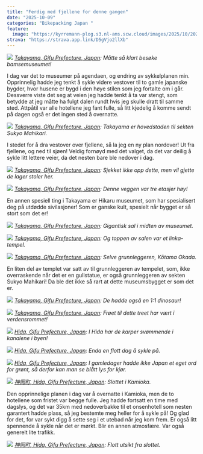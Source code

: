 ```yaml
---
title: "Ferdig med fjellene for denne gangen"
date: "2025-10-09"
categories: "Bikepacking Japan "
feature:
  image: "https://kyrremann-plog.s3.nl-ams.scw.cloud/images/2025/10/20251009_102953.jpg"
strava: "https://strava.app.link/D5gVjo2llXb"
---
```



![](https://kyrremann-plog.s3.nl-ams.scw.cloud/images/2025/10/20251009_102953.jpg)
*[Takayama, Gifu Prefecture, Japan](https://www.google.com/maps/place/36.1347437,137.2388072997222): Måtte så klart besøke bamsemuseumet!*

I dag var det to museumer på agendaen, og endring av sykkelplanen min. Opprinnelig hadde jeg tenkt å sykle videre vestover til to gamle japanske bygder, hvor husene er bygd i den høye stilen som jeg fortalte om i går. Dessverre viste det seg at veien jeg hadde tenkt å ta var stengt, som betydde at jeg måtte ha fulgt dalen rundt hvis jeg skulle dratt til samme sted. Attpåtil var alle hotellene jeg fant fulle, så litt kjedelig å komme sendt på dagen også er det ingen sted å overnatte.


![](https://kyrremann-plog.s3.nl-ams.scw.cloud/images/2025/10/20251009_105701.jpg)
*[Takayama, Gifu Prefecture, Japan](https://www.google.com/maps/place/36.134956799722225,137.2364544): Takayama er hovedstaden til sekten Sukyo Mahikari.*

I stedet for å dra vestover over fjellene, så la jeg en ny plan nordover! Ut fra fjellene, og ned til sjøen! Veldig fornøyd med det valget, da det var deilig å sykle litt lettere veier, da det nesten bare ble nedover i dag.


![](https://kyrremann-plog.s3.nl-ams.scw.cloud/images/2025/10/20251009_105905.jpg)
*[Takayama, Gifu Prefecture, Japan](https://www.google.com/maps/place/36.137199699722224,137.23832489999998): Sjekket ikke opp dette, men vil gjette de lager stoler her.*


![](https://kyrremann-plog.s3.nl-ams.scw.cloud/images/2025/10/20251009_111653.jpg)
*[Takayama, Gifu Prefecture, Japan](https://www.google.com/maps/place/36.15615079972222,137.23393739999997): Denne veggen var tre etasjer høy!*

En annen spesiell ting i Takayama er Hikaru museumet, som har spesialisert deg på utdødde sivilasjoner! Som er ganske kult, spesielt når bygget er så stort som det er!


![](https://kyrremann-plog.s3.nl-ams.scw.cloud/images/2025/10/20251009_112340.jpg)
*[Takayama, Gifu Prefecture, Japan](https://www.google.com/maps/place/36.1495444,137.23758189999998): Gigantisk sal i midten av museumet.*


![](https://kyrremann-plog.s3.nl-ams.scw.cloud/images/2025/10/20251009_114857.jpg)
*[Takayama, Gifu Prefecture, Japan](https://www.google.com/maps/place/36.1486322,137.2336147997222): Og toppen av salen var et linka-tempel.*


![](https://kyrremann-plog.s3.nl-ams.scw.cloud/images/2025/10/20251009_115912.jpg)
*[Takayama, Gifu Prefecture, Japan](https://www.google.com/maps/place/36.1486322,137.2336147997222): Selve grunnleggeren, Kōtama Okada.*

En liten del av templet var satt av til grunnleggeren av tempelet, som, ikke overraskende når det er en gullstatue, er også grunnleggeren av sekten Sukyo Mahikari! Da ble det ikke så rart at dette museumsbygget er som det er.


![](https://kyrremann-plog.s3.nl-ams.scw.cloud/images/2025/10/20251009_122346.jpg)
*[Takayama, Gifu Prefecture, Japan](https://www.google.com/maps/place/36.15629119972222,137.2333312): De hadde også en 1:1 dinosaur!*


![](https://kyrremann-plog.s3.nl-ams.scw.cloud/images/2025/10/20251009_123851.jpg)
*[Takayama, Gifu Prefecture, Japan](https://www.google.com/maps/place/36.15508799972222,137.2331392): Frøet til dette treet har vært i verdensrommet!*


![](https://kyrremann-plog.s3.nl-ams.scw.cloud/images/2025/10/20251009_140400.jpg)
*[Hida, Gifu Prefecture, Japan](https://www.google.com/maps/place/36.2340346,137.1892287): I Hida har de karper svømmende i kanalene i byen!*


![](https://kyrremann-plog.s3.nl-ams.scw.cloud/images/2025/10/20251009_144041.jpg)
*[Hida, Gifu Prefecture, Japan](https://www.google.com/maps/place/36.26208499972222,137.20356229972222): Enda en flott dag å sykle på.*


![](https://kyrremann-plog.s3.nl-ams.scw.cloud/images/2025/10/20251009_152344(0).jpg)
*[Hida, Gifu Prefecture, Japan](https://www.google.com/maps/place/36.30662629972222,137.27176009972223): I gamledager hadde ikke Japan et eget ord for grønt, så derfor kan man se blått lys for kjør.*


![](https://kyrremann-plog.s3.nl-ams.scw.cloud/images/2025/10/20251009_154434.jpg)
*[神岡町, Hida, Gifu Prefecture, Japan](https://www.google.com/maps/place/36.3296506,137.30249399972223): Slottet i Kamioka.*

Den opprinnelige planen i dag var å overnatte i Kamioka, men de to hotellene som fristet var begge fulle. Jeg hadde fortsatt en time med dagslys, og det var 35km med nedoverbakke til et onsenhotell som nesten garantert hadde plass, så jeg bestemte meg heller for å sykle på! Og glad for det, for var sykt digg å sette seg i et utebad når jeg kom frem. Er også litt spennende å sykle når det er mørkt. Blir en annen atmosfære. Var også generelt lite trafikk.


![](https://kyrremann-plog.s3.nl-ams.scw.cloud/images/2025/10/20251009_155244.jpg)
*[神岡町, Hida, Gifu Prefecture, Japan](https://www.google.com/maps/place/36.32992959972223,137.3021696): Flott utsikt fra slottet.*
